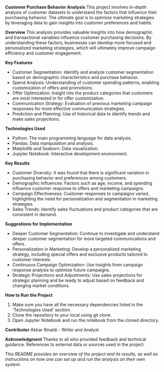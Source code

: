 **Customer Purchase Behavior Analysis**
This project involves in-depth analysis of customer datasets to understand the factors that influence their purchasing behavior. The ultimate goal is to optimize marketing strategies by leveraging data to gain insights into customer preferences and habits.

**Overview**
This analysis provides valuable insights into how demographic and transactional variables influence customer purchasing decisions. By understanding these factors, businesses can develop more focused and personalized marketing strategies, which will ultimately improve campaign efficiency and customer engagement.

**Key Features**
- Customer Segmentation: Identify and analyze customer segmentation based on demographic characteristics and purchase behavior.
- Spend Analysis: Understanding of customer spending patterns, enabling customization of offers and promotions.
- Offer Optimization: Insight into the product categories that customers are most interested in for offer customization.
- Communication Strategy: Evaluation of previous marketing campaign responses for more effective communication strategies.
- Prediction and Planning: Use of historical data to identify trends and make sales projections.

**Technologies Used**
- Python: The main programming language for data analysis.
- Pandas: Data manipulation and analysis.
- Matplotlib and Seaborn: Data visualization.
- Jupyter Notebook: Interactive development environment.

**Key Results**
- Customer Diversity: It was found that there is significant variation in purchasing behavior and preferences among customers.
- Demographic Influences: Factors such as age, income, and spending influence customer response to offers and marketing campaigns.
- Campaign Effectiveness: Customer responses to campaigns varied, highlighting the need for personalization and segmentation in marketing strategies.
- Sales Trends: Identify sales fluctuations and product categories that are consistent in demand.

**Suggestions for Implementation**
- Deeper Customer Segmentation: Continue to investigate and understand deeper customer segmentation for more targeted communications and offers.
- Personalization in Marketing: Develop a personalized marketing strategy, including special offers and exclusive products tailored to customer interests.
- Continuous Campaign Optimization: Use insights from campaign response analysis to optimize future campaigns.
- Strategic Projections and Adjustments: Use sales projections for strategic planning and be ready to adjust based on feedback and changing market conditions.

**How to Run the Project**
1. Make sure you have all the necessary dependencies listed in the 'Technologies Used' section.
2. Clone the repository to your local using git clone.
3. Open Jupyter Notebook and run the notebook from the cloned directory.

**Contributor**
Akbar Rinaldi - Writer and Analyst

**Acknowledgment**
Thanks to all who provided feedback and technical guidance.
References to external data or sources used in the project.

This *README provides an overview of the project and its results, as well as instructions on how one can set up and run the analysis on their own system.*